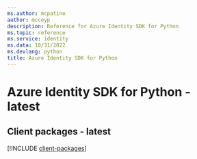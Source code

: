 ```yaml
---
ms.author: mcpatino
author: mccoyp
description: Reference for Azure Identity SDK for Python
ms.topic: reference
ms.service: identity
ms.data: 10/31/2022
ms.devlang: python
title: Azure Identity SDK for Python
---
```

# Azure Identity SDK for Python - latest

## Client packages - latest
[!INCLUDE [client-packages](identity-client-index.md)]